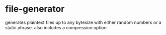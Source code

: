 # file-generator
generates plaintext files up to any bytesize with either random numbers or a static phrase. also includes a compression option
